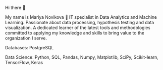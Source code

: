Hi there 👋


My name is Mariya Novikova 🙋
IT specialist in Data Analytics and Machine Learning. Passionate about data processing, hypothesis testing and data visualization. A dedicated learner of the latest tools and methodologies committed to applying my knowledge and skills to bring value to the organization I serve.

Databases:
PostgreSQL

Data Science:
Python, SQL, Pandas, Numpy, Matplotlib, SciPy, Scikit-learn, TensorFlow, Keras
